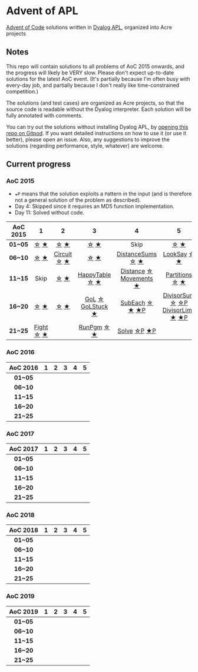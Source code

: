 # Advent of APL

[Advent of Code](https://adventofcode.com/) solutions written in [Dyalog APL](https://www.dyalog.com/), organized into Acre projects

## Notes

This repo will contain solutions to all problems of AoC 2015 onwards, and the progress will likely be VERY slow.
Please don't expect up-to-date solutions for the latest AoC event.
(It's partially because I'm often busy with every-day job, and partially because I don't really like time-constrained competition.)

The solutions (and test cases) are organized as Acre projects, so that the source code is readable without the Dyalog interpreter.
Each solution will be fully annotated with comments.

You can try out the solutions without installing Dyalog APL, by [opening this repo on Gitpod](https://gitpod.io/#https://github.com/Bubbler-4/advent-of-apl).
If you want detailed instructions on how to use it (or use it better), please open an issue.
Also, any suggestions to improve the solutions (regarding performance, style, whatever) are welcome.

## Current progress

### AoC 2015

* `★P` means that the solution exploits a `P`attern in the input (and is therefore not a general solution of the problem as described).
* Day 4: Skipped since it requires an MD5 function implementation.
* Day 11: Solved without code.

| AoC 2015  | 1 | 2 | 3 | 4 | 5 |
| :---:     |:-:|:-:|:-:|:-:|:-:|
| **01~05** | [☆][15D01S] [★][15D01G] | [☆][15D02S] [★][15D02G] | [☆][15D03S] [★][15D03G] | Skip | [☆][15D05S] [★][15D05G] |
| **06~10** | [☆][15D06S] [★][15D06G] | [Circuit][15D07] [☆][15D07S] [★][15D07G] | [☆][15D08S] [★][15D08G] | [DistanceSums][15D09] [☆][15D09S] [★][15D09G] | [LookSay][15D10] [☆][15D10S] [★][15D10G] |
| **11~15** | Skip | [☆][15D12S] [★][15D12G] | [HappyTable][15D13] [☆][15D13S] [★][15D13G] | [Distance][15D14S1] [☆][15D14S] <br> [Movements][15D14G1] [★][15D14G] | [Partitions][15D15] [☆][15D15S] [★][15D15G] |
| **16~20** | [☆][15D16S] [★][15D16G] | [☆][15D17S] [★][15D17G] | [GoL][15D18S1] [☆][15D18S] <br> [GoLStuck][15D18G1] [★][15D18G] | [SubEach][15D19S1] [☆][15D19S] <br> [★][15D19G1] [★P][15D19G] | [DivisorSum][15D20S1] [☆][15D20S] [☆P][15D20S2] <br> [DivisorLimit][15D20G1] [★][15D20G] [★P][15D20G2] |
| **21~25** | [Fight][15D21S1] [☆][15D21S] [★][15D21G] |   | [RunPgm][15D23S1] [☆][15D23S] [★][15D23G] | [Solve][15D24S1] [☆P][15D24S] [★P][15D24G] |   |

[15D01S]: AoC2015/APLSource/Day01.apln#L2
[15D01G]: AoC2015/APLSource/Day01.apln#L7
[15D02S]: AoC2015/APLSource/Day02.apln#L2
[15D02G]: AoC2015/APLSource/Day02.apln#L8
[15D03S]: AoC2015/APLSource/Day03.apln#L2
[15D03G]: AoC2015/APLSource/Day03.apln#L8
[15D05S]: AoC2015/APLSource/Day05.apln#L2
[15D05G]: AoC2015/APLSource/Day05.apln#L10

[15D06S]: AoC2015/APLSource/Day06.apln#L5
[15D06G]: AoC2015/APLSource/Day06.apln#L19
[15D07]:  AoC2015/APLSource/Day07.apln#L2
[15D07S]: AoC2015/APLSource/Day07.apln#L59
[15D07G]: AoC2015/APLSource/Day07.apln#L65
[15D08S]: AoC2015/APLSource/Day08.apln#L2
[15D08G]: AoC2015/APLSource/Day08.apln#L13
[15D09]:  AoC2015/APLSource/Day07.apln#L2
[15D09S]: AoC2015/APLSource/Day07.apln#L14
[15D09G]: AoC2015/APLSource/Day07.apln#L18
[15D10]:  AoC2015/APLSource/Day07.apln#L2
[15D10S]: AoC2015/APLSource/Day07.apln#L22
[15D10G]: AoC2015/APLSource/Day07.apln#L26

[15D12S]: AoC2015/APLSource/Day12.apln#L2
[15D12G]: AoC2015/APLSource/Day12.apln#L14
[15D13]:  AoC2015/APLSource/Day13.apln#L2
[15D13S]: AoC2015/APLSource/Day13.apln#L17
[15D13G]: AoC2015/APLSource/Day13.apln#L18
[15D14S1]: AoC2015/APLSource/Day14.apln#L2
[15D14S]: AoC2015/APLSource/Day14.apln#L9
[15D14G1]: AoC2015/APLSource/Day14.apln#L14
[15D14G]: AoC2015/APLSource/Day14.apln#L19
[15D15]:  AoC2015/APLSource/Day15.apln#L4
[15D15S]: AoC2015/APLSource/Day15.apln#L12
[15D15G]: AoC2015/APLSource/Day15.apln#L16

[15D16S]: AoC2015/APLSource/Day16.apln#L4
[15D16G]: AoC2015/APLSource/Day16.apln#L10
[15D17S]: AoC2015/APLSource/Day17.apln#L4
[15D17G]: AoC2015/APLSource/Day17.apln#L10
[15D18S1]: AoC2015/APLSource/Day18.apln#L2
[15D18S]: AoC2015/APLSource/Day18.apln#L5
[15D18G1]: AoC2015/APLSource/Day18.apln#L9
[15D18G]: AoC2015/APLSource/Day18.apln#L14
[15D19S1]: AoC2015/APLSource/Day19.apln#L4
[15D19S]: AoC2015/APLSource/Day19.apln#L11
[15D19G1]: AoC2015/APLSource/Day19.apln#L15
[15D19G]: AoC2015/APLSource/Day19.apln#L27
[15D20S1]: AoC2015/APLSource/Day20.apln#L2
[15D20S]: AoC2015/APLSource/Day20.apln#L8
[15D20S2]: AoC2015/APLSource/Day20.apln#L13
[15D20G1]: AoC2015/APLSource/Day20.apln#L18
[15D20G]: AoC2015/APLSource/Day20.apln#L22
[15D20G2]: AoC2015/APLSource/Day20.apln#L27

[15D21S1]: AoC2015/APLSource/Day21.apln#L7
[15D21S]: AoC2015/APLSource/Day21.apln#L23
[15D21G]: AoC2015/APLSource/Day21.apln#L30
[15D23S1]: AoC2015/APLSource/Day23.apln#L14
[15D23S]: AoC2015/APLSource/Day23.apln#L20
[15D23G]: AoC2015/APLSource/Day23.apln#L24
[15D24S1]: AoC2015/APLSource/Day24.apln#L4
[15D24S]: AoC2015/APLSource/Day24.apln#L16
[15D24G]: AoC2015/APLSource/Day24.apln#L18

### AoC 2016

| AoC 2016  | 1 | 2 | 3 | 4 | 5 |
| :---:     |:-:|:-:|:-:|:-:|:-:|
| **01~05** |   |   |   |   |   |
| **06~10** |   |   |   |   |   |
| **11~15** |   |   |   |   |   |
| **16~20** |   |   |   |   |   |
| **21~25** |   |   |   |   |   |

### AoC 2017

| AoC 2017  | 1 | 2 | 3 | 4 | 5 |
| :---:     |:-:|:-:|:-:|:-:|:-:|
| **01~05** |   |   |   |   |   |
| **06~10** |   |   |   |   |   |
| **11~15** |   |   |   |   |   |
| **16~20** |   |   |   |   |   |
| **21~25** |   |   |   |   |   |

### AoC 2018

| AoC 2018  | 1 | 2 | 3 | 4 | 5 |
| :---:     |:-:|:-:|:-:|:-:|:-:|
| **01~05** |   |   |   |   |   |
| **06~10** |   |   |   |   |   |
| **11~15** |   |   |   |   |   |
| **16~20** |   |   |   |   |   |
| **21~25** |   |   |   |   |   |

### AoC 2019

| AoC 2019  | 1 | 2 | 3 | 4 | 5 |
| :---:     |:-:|:-:|:-:|:-:|:-:|
| **01~05** |   |   |   |   |   |
| **06~10** |   |   |   |   |   |
| **11~15** |   |   |   |   |   |
| **16~20** |   |   |   |   |   |
| **21~25** |   |   |   |   |   |

